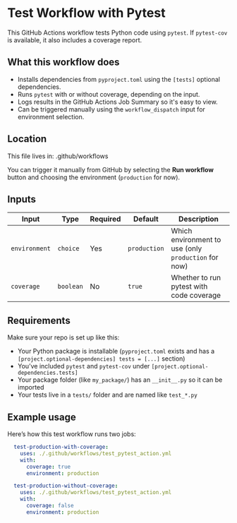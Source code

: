 
# Test Workflow with Pytest

This GitHub Actions workflow tests Python code using `pytest`. If `pytest-cov` is available, it also includes a coverage report.

## What this workflow does

- Installs dependencies from `pyproject.toml` using the `[tests]` optional dependencies.
- Runs `pytest` with or without coverage, depending on the input.
- Logs results in the GitHub Actions Job Summary so it's easy to view.
- Can be triggered manually using the `workflow_dispatch` input for environment selection.

## Location

This file lives in:  .github/workflows


You can trigger it manually from GitHub by selecting the **Run workflow** button and choosing the environment (`production` for now).

## Inputs

| Input         | Type     | Required | Default     | Description                                      |
|---------------|----------|----------|-------------|--------------------------------------------------|
| `environment` | `choice` | Yes   | `production`| Which environment to use (only `production` for now) |
| `coverage`    | `boolean`|  No    | `true`      | Whether to run pytest with code coverage         |

## Requirements

Make sure your repo is set up like this:

- Your Python package is installable (`pyproject.toml` exists and has a `[project.optional-dependencies] tests = [...]` section)
- You’ve included `pytest` and `pytest-cov` under `[project.optional-dependencies.tests]`
- Your package folder (like `my_package/`) has an `__init__.py` so it can be imported
- Your tests live in a `tests/` folder and are named like `test_*.py`

##  Example usage

Here’s how this test workflow runs two jobs:

```yaml
  test-production-with-coverage:
    uses: ./.github/workflows/test_pytest_action.yml
    with:
      coverage: true
      environment: production

  test-production-without-coverage:
    uses: ./.github/workflows/test_pytest_action.yml
    with:
      coverage: false
      environment: production

